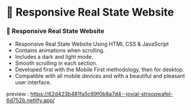 # 🏡 Responsive Real State Website
### 🏡 Responsive Real State Website

- Responsive Real State Website Using HTML CSS & JavaScript
- Contains animations when scrolling.
- Includes a dark and light mode.
- Smooth scrolling in each section.
- Developed first with the Mobile First methodology, then for desktop.
- Compatible with all mobile devices and with a beautiful and pleasant user interface.

preview : https://62d423b481fa5c69f0b8a7d4--jovial-stroopwafel-6d752b.netlify.app/

